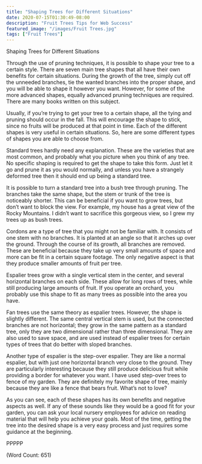 ```yaml
---
title: "Shaping Trees for Different Situations"
date: 2020-07-15T01:30:49-08:00
description: "Fruit Trees Tips for Web Success"
featured_image: "/images/Fruit Trees.jpg"
tags: ["Fruit Trees"]
---
```


Shaping Trees for Different Situations

Through the use of pruning techniques, it is possible to shape your tree to a certain style. There are seven main tree shapes that all have their own benefits for certain situations. During the growth of the tree, simply cut off the unneeded branches, tie the wanted branches into the proper shape, and you will be able to shape it however you want. However, for some of the more advanced shapes, equally advanced pruning techniques are required. There are many books written on this subject.

Usually, if you’re trying to get your tree to a certain shape, all the tying and pruning should occur in the fall. This will encourage the shape to stick, since no fruits will be produced at that point in time. Each of the different shapes is very useful in certain situations. So, here are some different types of shapes you are able to choose from.

Standard trees hardly need any explanation. These are the varieties that are most common, and probably what you picture when you think of any tree. No specific shaping is required to get the shape to take this form. Just let it go and prune it as you would normally, and unless you have a strangely deformed tree then it should end up being a standard tree.

It is possible to turn a standard tree into a bush tree through pruning. The branches take the same shape, but the stem or trunk of the tree is noticeably shorter. This can be beneficial if you want to grow trees, but don’t want to block the view. For example, my house has a great view of the Rocky Mountains. I didn’t want to sacrifice this gorgeous view, so I grew my trees up as bush trees.

Cordons are a type of tree that you might not be familiar with. It consists of one stem with no branches. It is planted at an angle so that it arches up over the ground. Through the course of its growth, all branches are removed. These are beneficial because they take up very small amounts of space and more can be fit in a certain square footage. The only negative aspect is that they produce smaller amounts of fruit per tree.

Espalier trees grow with a single vertical stem in the center, and several horizontal branches on each side. These allow for long rows of trees, while still producing large amounts of fruit. If you operate an orchard, you probably use this shape to fit as many trees as possible into the area you have.

Fan trees use the same theory as espalier trees. However, the shape is slightly different. The same central vertical stem is used, but the connected branches are not horizontal; they grow in the same pattern as a standard tree, only they are two dimensional rather than three dimensional. They are also used to save space, and are used instead of espalier trees for certain types of trees that do better with sloped branches.

Another type of espalier is the step-over espalier. They are like a normal espalier, but with just one horizontal branch very close to the ground. They are particularly interesting because they still produce delicious fruit while providing a border for whatever you want. I have used step-over trees to fence of my garden. They are definitely my favorite shape of tree, mainly because they are like a fence that bears fruit. What’s not to love?

As you can see, each of these shapes has its own benefits and negative aspects as well. If any of these sounds like they would be a good fit for your garden, you can ask your local nursery employees for advice on reading material that will help you achieve your goals. Most of the time, getting the tree into the desired shape is a very easy process and just requires some guidance at the beginning.

PPPPP

(Word Count: 651)

